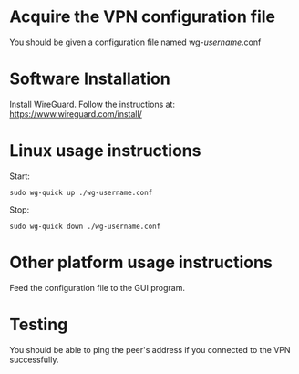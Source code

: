 # Acquire the VPN configuration file

You should be given a configuration file named wg-<i>username</i>.conf


# Software Installation

Install WireGuard. Follow the instructions at:
https://www.wireguard.com/install/


# Linux usage instructions

Start:

```
sudo wg-quick up ./wg-username.conf
```

Stop:

```
sudo wg-quick down ./wg-username.conf
```


# Other platform usage instructions

Feed the configuration file to the GUI program.

# Testing

You should be able to ping the peer's address if you connected to the VPN successfully.
